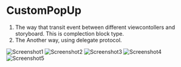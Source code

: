 # CustomPopUp

1. The way that transit event between different viewcontollers and storyboard. This is complection block type.
2. The Another way, using delegate protocol.

![Screenshot1](https://github.com/iOS-Xcode/CustomPopUp/tree/main/CustomPopUp/screenshot1.png?raw=true "screenshot1")
![Screenshot2](https://github.com/iOS-Xcode/CustomPopUp/tree/main/CustomPopUp/screenshot2.png?raw=true "screenshot2")
![Screenshot3](https://github.com/iOS-Xcode/CustomPopUp/tree/main/CustomPopUp/screenshot3.png?raw=true "screenshot3")
![Screenshot4](https://github.com/iOS-Xcode/CustomPopUp/tree/main/CustomPopUp/screenshot4.png?raw=true "screenshot4")
![Screenshot5](https://github.com/iOS-Xcode/CustomPopUp/tree/main/CustomPopUp/screenshot5.png?raw=true "screenshot5")
